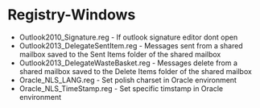 # Registry-Windows


* Outlook2010_Signature.reg           - If outlook signature editor dont open
* Outlook2013_DelegateSentItem.reg    - Messages sent from a shared mailbox saved to the Sent Items folder of the shared mailbox	
* Outlook2013_DelegateWasteBasket.reg -	Messages delete from a shared mailbox saved to the Delete Items folder of the shared mailbox
* Oracle_NLS_LANG.reg 	- Set polish charset in Oracle environment
*	Oracle_NLS_TimeStamp.reg 	- Set specific timstamp in Oracle environment

